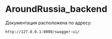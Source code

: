 # AroundRussia_backend

Документация расположена по адресу:

```
http://127.0.0.1:8000/swagger-ui/

```